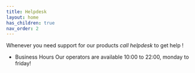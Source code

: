 ```yaml
---
title: Helpdesk
layout: home
has_children: true
nav_order: 2
---
```



Whenever you need support for our products *call helpdesk* to get help !
* Business Hours
  Our operators are available 10:00 to 22:00, monday to friday!


